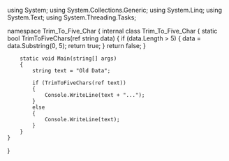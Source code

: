 using System;
using System.Collections.Generic;
using System.Linq;
using System.Text;
using System.Threading.Tasks;

namespace Trim_To_Five_Char
{
    internal class Trim_To_Five_Char
    {
        static bool TrimToFiveChars(ref string data)
        {
            if (data.Length > 5)
            {
                data = data.Substring(0, 5);
                return true;
            }
            return false;
        }

        static void Main(string[] args)
        {
            string text = "Old Data";

            if (TrimToFiveChars(ref text))
            {
                Console.WriteLine(text + "...");
            }
            else
            {
                Console.WriteLine(text);
            }
        }
    }
}
